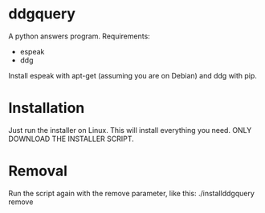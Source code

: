 # ddgquery
A python answers program.
Requirements:
- espeak
- ddg

Install espeak with apt-get (assuming you are on Debian) and ddg with pip.

# Installation
Just run the installer on Linux. This will install everything you need. ONLY DOWNLOAD THE INSTALLER SCRIPT.

# Removal
Run the script again with the remove parameter, like this:
./installddgquery remove
